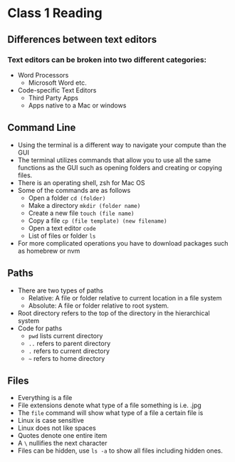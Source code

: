 # Class 1 Reading

## Differences between text editors

### Text editors can be broken into two different categories:
  * Word Processors
    * Microsoft Word etc.
  * Code-specific Text Editors
    * Third Party Apps 
    * Apps native to a Mac or windows

## Command Line
  * Using the terminal is a different way to navigate your compute than the GUI
  * The terminal utilizes commands that allow you to use all the same functions as the GUI
  such as opening folders and creating or copying files.
  * There is an operating shell, zsh for Mac OS
  * Some of the commands are as follows
    * Open a folder ```cd (folder)```
    * Make a directory ```mkdir (folder name)```
    * Create a new file ```touch (file name)```
    * Copy a file ```cp (file template) (new filename) ```
    * Open a text editor ```code```
    * List of files or folder ```ls```
  * For more complicated operations you have to download packages such as homebrew or nvm
  
## Paths
  * There are two types of paths
    * Relative: A file or folder relative to current location in a file system
    * Absolute: A file or folder relative to root system.
  * Root directory refers to the top of the directory in the hierarchical system
  * Code for paths
    * ```pwd``` lists current directory
    * ``` .. ``` refers to parent directory
    * ```.``` refers to current directory
    * ```~``` refers to home directory 
    
## Files
  * Everything is a file
  * File extensions denote what type of a file something is i.e. .jpg
  * The ```file``` command will show what type of a file a certain file is
  * Linux is case sensitive
  * Linux does not like spaces
  * Quotes denote one entire item
  * A ```\``` nullifies the next character
  * Files can be hidden, use ```ls -a``` to show all files including hidden ones.
  
  
  
    
 
    
    
  
  

  
  
